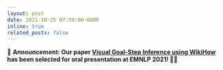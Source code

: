 ```yaml
---
layout: post
date: 2021-10-25 07:59:00-0400
inline: true
related_posts: false
---
```


📢 **Announcement: Our paper [Visual Goal-Step Inference using WikiHow](https://arxiv.org/pdf/2104.05845.pdf) has been selected for oral presentation at EMNLP 2021! 🎉🎉**
